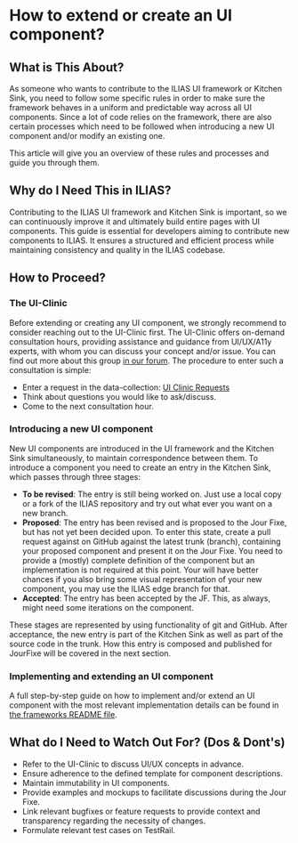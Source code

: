 # How to extend or create an UI component?

## What is This About?

As someone who wants to contribute to the ILIAS UI framework or Kitchen Sink, you need to follow some specific rules in
order to make sure the framework behaves in a uniform and predictable way across all UI components. Since a lot of code
relies on the framework, there are also certain processes which need to be followed when introducing a new UI component
and/or modify an existing one.

This article will give you an overview of these rules and processes and guide you through them.

## Why do I Need This in ILIAS?

Contributing to the ILIAS UI framework and Kitchen Sink is important, so we can continuously improve it and ultimately
build entire pages with UI components. This guide is essential for developers aiming to contribute new components to
ILIAS. It ensures a structured and efficient process while maintaining consistency and quality in the ILIAS codebase.

## How to Proceed?

### The UI-Clinic

Before extending or creating any UI component, we strongly recommend to consider reaching out to the UI-Clinic first.
The UI-Clinic offers on-demand consultation hours, providing assistance and guidance from UI/UX/A11y experts, with whom
you can discuss your concept and/or issue. You can find out more about this
group [in our forum](https://docu.ilias.de/goto_docu_grp_12155.html). The procedure to enter such a consultation is
simple:

- Enter a request in the data-collection: [UI Clinic Requests](https://docu.ilias.de/goto_docu_dcl_8186_166.html)
- Think about questions you would like to ask/discuss.
- Come to the next consultation hour.

### Introducing a new UI component

New UI components are introduced in the UI framework and the Kitchen Sink simultaneously, to maintain correspondence
between them. To introduce a component you need to create an entry in the Kitchen Sink, which passes through three
stages:

- **To be revised**: The entry is still being worked on. Just use a local copy or a fork of the ILIAS repository and try
  out what ever you want on a new branch.
- **Proposed**: The entry has been revised and is proposed to the Jour Fixe, but has not yet been decided upon. To enter
  this state, create a pull request against on GitHub against the latest trunk (branch), containing your proposed
  component and present it on the Jour Fixe. You need to provide a (mostly) complete definition of the component but an
  implementation is not required at this point. Your will have better chances if you also bring some visual
  representation of your new component, you may use the ILIAS edge branch for that.
- **Accepted**: The entry has been accepted by the JF. This, as always, might need some iterations on the component.

These stages are represented by using functionality of git and GitHub. After acceptance, the new entry is part of the
Kitchen Sink as well as part of the source code in the trunk. How this entry is composed and published for JourFixe will
be covered in the next section.

### Implementing and extending an UI component

A full step-by-step guide on how to implement and/or extend an UI component with the most relevant implementation
details can be found
in [the frameworks README file](../../../../../components/ILIAS/UI/README.md#Implementing-Elements-in-the-Framework).

## What do I Need to Watch Out For? (Dos & Dont's)

- Refer to the UI-Clinic to discuss UI/UX concepts in advance.
- Ensure adherence to the defined template for component descriptions.
- Maintain immutability in UI components.
- Provide examples and mockups to facilitate discussions during the Jour Fixe.
- Link relevant bugfixes or feature requests to provide context and transparency regarding the necessity of changes.
- Formulate relevant test cases on TestRail.